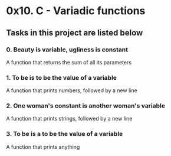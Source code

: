 # 0x10. C - Variadic functions

## Tasks in this project are listed below

### 0. Beauty is variable, ugliness is constant
A function that returns the sum of all its parameters

### 1. To be is to be the value of a variable
A function that prints numbers, followed by a new line

### 2. One woman's constant is another woman's variable
A function that prints strings, followed by a new line

### 3. To be is a to be the value of a variable
A function that prints anything
